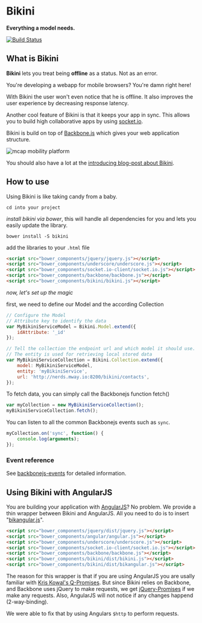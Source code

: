 # Bikini

**Everything a model needs.**

[![Build Status](https://travis-ci.org/mwaylabs/bikini.svg?branch=v0.5.2)](https://travis-ci.org/mwaylabs/bikini)

## What is Bikini

**Bikini** lets you treat  being **offline** as a status. Not as an error.

You're developing a webapp for mobile browsers? You're damn right here!

With Bikini the user won't even notice that he is offline.
It also improves the user experience by decreasing response latency.

Another cool feature of Bikini is that it keeps your app in sync. This allows you to build high collaborative apps by using [socket.io](http://socket.io/).

Bikini is build on top of [Backbone.js](http://backbonejs.org/) which gives your web application structure.

![mcap mobility platform](http://blog.mwaysolutions.com/wp-content/uploads/2013/12/mway_bikini_blog04.jpg)

You should also have a lot at the [introducing blog-post about Bikini](http://blog.mwaysolutions.com/2013/12/20/offlineonline-synchronization-with-bikini-all-a-model-needs/).

## How to use
Using Bikini is like taking candy from a baby.

```
cd into your project
```

*install bikini via bower*, this will handle all dependencies for you and lets you easily update the library.
```
bower install -S bikini
```
add the libraries to your `.html` file
```html
<script src="bower_components/jquery/jquery.js"></script>
<script src="bower_components/underscore/underscore.js"></script>
<script src="bower_components/socket.io-client/socket.io.js"></script>
<script src="bower_components/backbone/backbone.js"></script>
<script src="bower_components/bikini/bikini.js"></script>
```

*now, let's set up the magic*

first, we need to define our Model and the according Collection
```js
// Configure the Model
// Attribute key to identify the data
var MyBikiniServiceModel = Bikini.Model.extend({
    idAttribute: '_id'
});

// Tell the collection the endpoint url and which model it should use.
// The entity is used for retrieving local stored data
var MyBikiniServiceCollection = Bikini.Collection.extend({
    model: MyBikiniServiceModel,
    entity: 'myBikiniService',
    url: 'http://nerds.mway.io:8200/bikini/contacts',
});
```


To fetch data, you can simply call the Backbonejs function fetch()
```js
var myCollection = new MyBikiniServiceCollection();
myBikiniServiceCollection.fetch();
```

You can listen to all the common Backbonejs events such as `sync`.
```js
myCollection.on('sync', function() {
    console.log(arguments);
});
```

### Event reference
See [backbonejs-events](http://backbonejs.org/#Events) for detailed information.

## Using Bikini with AngularJS
You are building your application with [AngularJS](https://angularjs.org/)? No problem. We provide a thin wrapper between Bikini and AngularJS.
All you need to do is to insert "[bikangular.js](mwaylabs/bikini/blob/master/bikangular/bikangular.js)".

```html
<script src="bower_components/jquery/dist/jquery.js"></script>
<script src="bower_components/angular/angular.js"></script>
<script src="bower_components/underscore/underscore.js"></script>
<script src="bower_components/socket.io-client/socket.io.js"></script>
<script src="bower_components/backbone/backbone.js"></script>
<script src="bower_components/bikini/dist/bikini.js"></script>
<script src="bower_components/bikini/dist/bikangular.js"></script>
```

The reason for this wrapper is that if you are using AngularJS you are usally familiar with [Kris Kowal's Q-Promises](https://github.com/kriskowal/q). But since Bikini relies on Backbone, and Backbone uses jQuery to make requests, we get [jQuery-Promises](http://api.jquery.com/category/deferred-object/) if we make any requests. Also, AngularJS will not notice if any changes happend (2-way-binding).

We were able to fix that by using Angulars `$http` to perform requests.
